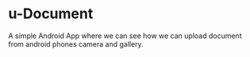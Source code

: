 # u-Document
A simple Android App where we can see how we can upload document from android phones camera and gallery.

